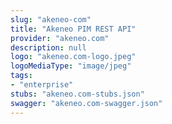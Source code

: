 ```yaml
---
slug: "akeneo-com"
title: "Akeneo PIM REST API"
provider: "akeneo.com"
description: null
logo: "akeneo.com-logo.jpeg"
logoMediaType: "image/jpeg"
tags:
- "enterprise"
stubs: "akeneo.com-stubs.json"
swagger: "akeneo.com-swagger.json"
---
```

